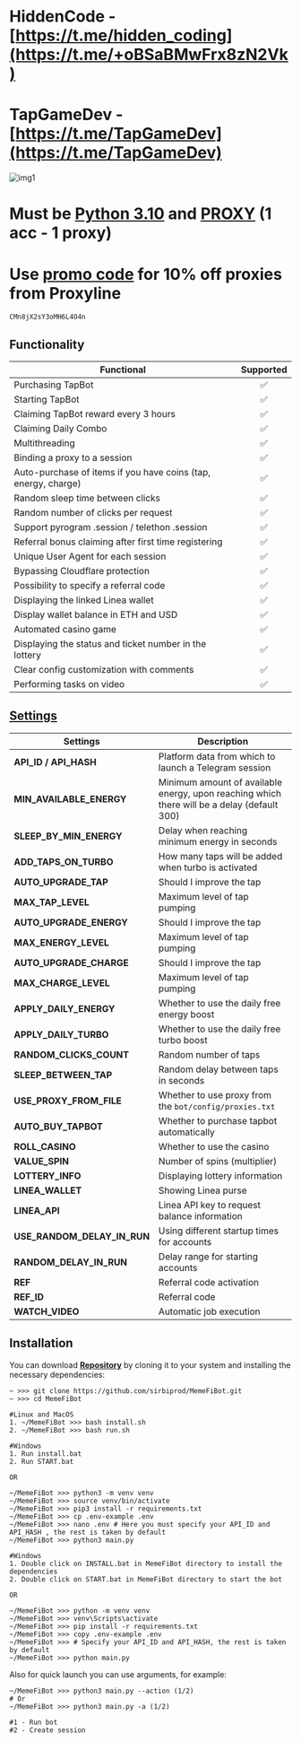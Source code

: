 # HiddenCode - [https://t.me/hidden_coding](https://t.me/+oBSaBMwFrx8zN2Vk)
# TapGameDev - [https://t.me/TapGameDev](https://t.me/TapGameDev)


![img1](./.github/image/image.png)

# Must be [Python 3.10](https://www.python.org/downloads/release/python-3100/) and [PROXY](https://proxyline.net?ref=323946) (1 acc - 1 proxy)
# Use [promo code](https://proxyline.net?ref=323946) for 10% off proxies from Proxyline
```dockerignore
CMn8jX2sY3oMH6L4O4n
```

## Functionality

| Functional                                                     | Supported |
|----------------------------------------------------------------| :-------: |
| Purchasing TapBot                                              |    ✅     |
| Starting TapBot                                                |    ✅     |
| Claiming TapBot reward every 3 hours                           |    ✅     |
| Claiming Daily Combo                                           |    ✅     |
| Multithreading                                                 |    ✅     |
| Binding a proxy to a session                                   |    ✅     |
| Auto-purchase of items if you have coins (tap, energy, charge) |    ✅     |
| Random sleep time between clicks                               |    ✅     |
| Random number of clicks per request                            |    ✅     |
| Support pyrogram .session / telethon .session                  |    ✅     |
| Referral bonus claiming after first time registering           |    ✅     |
| Unique User Agent for each session                             |    ✅     |
| Bypassing Cloudflare protection                                |    ✅     |
| Possibility to specify a referral code                         |    ✅     |
| Displaying the linked Linea wallet                             |    ✅     |
| Display wallet balance in ETH and USD                          |    ✅     |
| Automated casino game                                          |    ✅     |
| Displaying the status and ticket number in the lottery         |    ✅     |
| Clear config customization with comments                       |    ✅     |
| Performing tasks on video                                      |    ✅     |


## [Settings](https://github.com/sirbiprod/MemeFiBot/blob/main/.env-example)

| Settings                      | Description                                                                                |
|-------------------------------|--------------------------------------------------------------------------------------------|
| **API_ID / API_HASH**         | Platform data from which to launch a Telegram session                                      |
| **MIN_AVAILABLE_ENERGY**      | Minimum amount of available energy, upon reaching which there will be a delay (default 300) |
| **SLEEP_BY_MIN_ENERGY**       | Delay when reaching minimum energy in seconds                                              |
| **ADD_TAPS_ON_TURBO**         | How many taps will be added when turbo is activated                                        |
| **AUTO_UPGRADE_TAP**          | Should I improve the tap                                                                   |
| **MAX_TAP_LEVEL**             | Maximum level of tap pumping                                                               |
| **AUTO_UPGRADE_ENERGY**       | Should I improve the tap                                                                   |
| **MAX_ENERGY_LEVEL**          | Maximum level of tap pumping                                                               |
| **AUTO_UPGRADE_CHARGE**       | Should I improve the tap                                                                   |
| **MAX_CHARGE_LEVEL**          | Maximum level of tap pumping                                                               |
| **APPLY_DAILY_ENERGY**        | Whether to use the daily free energy boost                                                 |
| **APPLY_DAILY_TURBO**         | Whether to use the daily free turbo boost                                                  |
| **RANDOM_CLICKS_COUNT**       | Random number of taps                                                                      |
| **SLEEP_BETWEEN_TAP**         | Random delay between taps in seconds                                                       |
| **USE_PROXY_FROM_FILE**       | Whether to use proxy from the `bot/config/proxies.txt`                                 |
| **AUTO_BUY_TAPBOT**           | Whether to purchase tapbot automatically                                                   |
| **ROLL_CASINO**               | Whether to use the casino                                                                  
| **VALUE_SPIN**                | Number of spins (multiplier)                                                               
| **LOTTERY_INFO**              | Displaying lottery information                                                  
| **LINEA_WALLET**              | Showing Linea purse 
| **LINEA_API**                 | Linea API key to request balance information
| **USE_RANDOM_DELAY_IN_RUN**   | Using different startup times for accounts
| **RANDOM_DELAY_IN_RUN**       | Delay range for starting accounts
| **REF**                       | Referral code activation 
| **REF_ID**                    | Referral code
| **WATCH_VIDEO**               | Automatic job execution

## Installation

You can download [**Repository**](https://github.com/sibiprod/MemeFiBot) by cloning it to your system and installing the necessary dependencies:

```shell
~ >>> git clone https://github.com/sirbiprod/MemeFiBot.git
~ >>> cd MemeFiBot

#Linux and MacOS
1. ~/MemeFiBot >>> bash install.sh
2. ~/MemeFiBot >>> bash run.sh

#Windows
1. Run install.bat
2. Run START.bat

OR

~/MemeFiBot >>> python3 -m venv venv
~/MemeFiBot >>> source venv/bin/activate
~/MemeFiBot >>> pip3 install -r requirements.txt
~/MemeFiBot >>> cp .env-example .env
~/MemeFiBot >>> nano .env # Here you must specify your API_ID and API_HASH , the rest is taken by default
~/MemeFiBot >>> python3 main.py

#Windows
1. Double click on INSTALL.bat in MemeFiBot directory to install the dependencies
2. Double click on START.bat in MemeFiBot directory to start the bot

OR

~/MemeFiBot >>> python -m venv venv
~/MemeFiBot >>> venv\Scripts\activate
~/MemeFiBot >>> pip install -r requirements.txt
~/MemeFiBot >>> copy .env-example .env
~/MemeFiBot >>> # Specify your API_ID and API_HASH, the rest is taken by default
~/MemeFiBot >>> python main.py
```

Also for quick launch you can use arguments, for example:

```shell
~/MemeFiBot >>> python3 main.py --action (1/2)
# Or
~/MemeFiBot >>> python3 main.py -a (1/2)

#1 - Run bot
#2 - Create session
```

